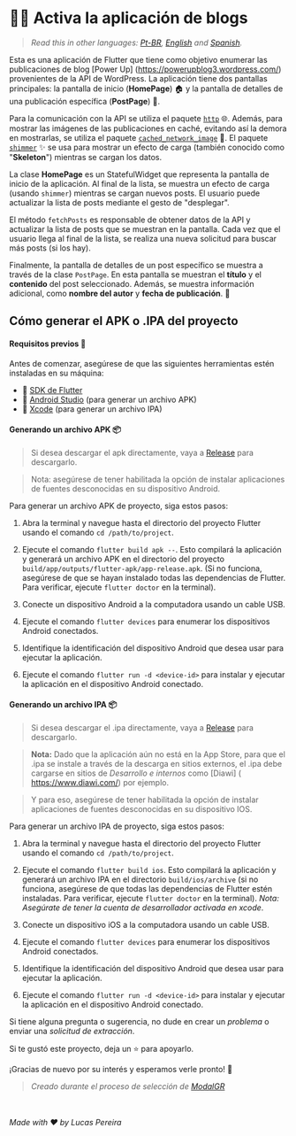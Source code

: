 # 👨‍💻 Activa la aplicación de blogs

>*Read this in other languages: [Pt-BR](README.md), [English](README.en.md) and [Spanish](README.es.md).*

Esta es una aplicación de Flutter que tiene como objetivo enumerar las publicaciones de blog [Power Up] (https://powerupblog3.wordpress.com/) provenientes de la API de WordPress. La aplicación tiene dos pantallas principales: la pantalla de inicio (**HomePage**) 🏠 y la pantalla de detalles de una publicación específica (**PostPage**) 📄.

Para la comunicación con la API se utiliza el paquete [`http`](https://pub.dev/packages/http) 🌐. Además, para mostrar las imágenes de las publicaciones en caché, evitando así la demora en mostrarlas, se utiliza el paquete [`cached_network_image`](https://pub.dev/packages/cached_network_image) 📸. El paquete [`shimmer`](https://pub.dev/packages/shimmer) ✨ se usa para mostrar un efecto de carga (también conocido como "**Skeleton**") mientras se cargan los datos.

La clase **HomePage** es un StatefulWidget que representa la pantalla de inicio de la aplicación. Al final de la lista, se muestra un efecto de carga (usando `shimmer`) mientras se cargan nuevos posts. El usuario puede actualizar la lista de posts mediante el gesto de "desplegar".

El método `fetchPosts` es responsable de obtener datos de la API y actualizar la lista de posts que se muestran en la pantalla. Cada vez que el usuario llega al final de la lista, se realiza una nueva solicitud para buscar más posts (si los hay).

Finalmente, la pantalla de detalles de un post específico se muestra a través de la clase `PostPage`. En esta pantalla se muestran el **título** y el **contenido** del post seleccionado. Además, se muestra información adicional, como **nombre del autor** y **fecha de publicación**. 🚀

## Cómo generar el APK o .IPA del proyecto

#### Requisitos previos 🔧

Antes de comenzar, asegúrese de que las siguientes herramientas estén instaladas en su máquina:

- 🚀 [SDK de Flutter](https://flutter.dev/docs/get-started/install)
- 📱 [Android Studio](https://developer.android.com/studio) (para generar un archivo APK)
- 🍎 [Xcode](https://developer.apple.com/xcode/) (para generar un archivo IPA)

#### Generando un archivo APK 📦

>Si desea descargar el apk directamente, vaya a [Release](https://github.com/Lucasbjpereira/powerupblog/releases/tag/release) para descargarlo.

>Nota: asegúrese de tener habilitada la opción de instalar aplicaciones de fuentes desconocidas en su dispositivo Android.

Para generar un archivo APK de proyecto, siga estos pasos:

1. Abra la terminal y navegue hasta el directorio del proyecto Flutter usando el comando `cd /path/to/project`.

2. Ejecute el comando `flutter build apk --`. Esto compilará la aplicación y generará un archivo APK en el directorio del proyecto `build/app/outputs/flutter-apk/app-release.apk`. (Si no funciona, asegúrese de que se hayan instalado todas las dependencias de Flutter. Para verificar, ejecute `flutter doctor` en la terminal).

3. Conecte un dispositivo Android a la computadora usando un cable USB.

4. Ejecute el comando `flutter devices` para enumerar los dispositivos Android conectados.

5. Identifique la identificación del dispositivo Android que desea usar para ejecutar la aplicación.

6. Ejecute el comando `flutter run -d <device-id>` para instalar y ejecutar la aplicación en el dispositivo Android conectado.

#### Generando un archivo IPA 📦
>Si desea descargar el .ipa directamente, vaya a [Release](https://github.com/Lucasbjpereira/powerupblog/releases/tag/release) para descargarlo.

>**Nota:** Dado que la aplicación aún no está en la App Store, para que el .ipa se instale a través de la descarga en sitios externos, el .ipa debe cargarse en sitios de _Desarrollo e internos_ como [Diawi] ( https://www.diawi.com/) por ejemplo. 

> Y para eso, asegúrese de tener habilitada la opción de instalar aplicaciones de fuentes desconocidas en su dispositivo IOS.

Para generar un archivo IPA de proyecto, siga estos pasos:

1. Abra la terminal y navegue hasta el directorio del proyecto Flutter usando el comando `cd /path/to/project`.

2. Ejecute el comando `flutter build ios`. Esto compilará la aplicación y generará un archivo IPA en el directorio `build/ios/archive` (si no funciona, asegúrese de que todas las dependencias de Flutter estén instaladas. Para verificar, ejecute `flutter doctor` en la terminal).
_Nota: Asegúrate de tener la cuenta de desarrollador activada en xcode_.

3. Conecte un dispositivo iOS a la computadora usando un cable USB.

4. Ejecute el comando `flutter devices` para enumerar los dispositivos Android conectados.

5. Identifique la identificación del dispositivo Android que desea usar para ejecutar la aplicación.

6. Ejecute el comando `flutter run -d <device-id>` para instalar y ejecutar la aplicación en el dispositivo Android conectado.

Si tiene alguna pregunta o sugerencia, no dude en crear un _problema_ o enviar una _solicitud de extracción_.

Si te gustó este proyecto, deja un ⭐️ para apoyarlo.

¡Gracias de nuevo por su interés y esperamos verle pronto! 👋

>_Creado durante el proceso de selección de [_ModalGR_](https://modalgr.com.br/)_

<br><br>
_Made with :heart: by Lucas Pereira_